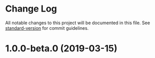 # Change Log

All notable changes to this project will be documented in this file. See [standard-version](https://github.com/conventional-changelog/standard-version) for commit guidelines.

# 1.0.0-beta.0 (2019-03-15)
